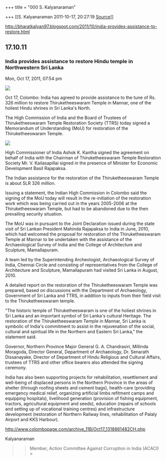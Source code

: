 +++
title = "000 S. Kalyanaraman"

+++
[[S. Kalyanaraman	2011-10-17, 20:27:19 [Source](https://groups.google.com/g/bvparishat/c/aTwQHB59Muc)]]



<http://bharatkalyan97.blogspot.com/2011/10/india-provides-assistance-to-restore.html>

## 17.10.11

### India provides assistance to restore Hindu temple in Northwestern Sri Lanka

  
Mon, Oct 17, 2011, 07:54 pm  
  

[![](https://ci6.googleusercontent.com/proxy/wWyDvjvJDcfDWz5WrJbaN0qy5QDxwIebWN-A2cREcBHQWylC_D1VcvHsbU89t3xrJu_jlyFVaIoUnSfP94KleMHx6E0Xi_k=s0-d-e1-ft#http://www.colombopage.com/imgs_11B/IHC10172011s.jpg)](http://www.colombopage.com/imgs_11B/IHC10172011s.jpg)

  
Oct 17, Colombo: India has agreed to provide assistance to the tune of Rs. 326 million to restore Thiruketheeswaram Temple in Mannar, one of the holiest Hindu shrines in Sri Lanka's North.  
  
The High Commission of India and the Board of Trustees of Thiruketheeswaram Temple Restoration Society (TTRS) today signed a Memorandum of Understanding (MoU) for restoration of the Thiruketheeswaram Temple.  
  
  

[![](https://ci6.googleusercontent.com/proxy/EsAoiriaBwx3uxiJyHXuVqlnHhJwjyEjqvQeFhkFI_JY1ZntkPrddKF3Qb0YCJVz_ZqAsMbC8ZSbEdSJV8hPPL_YCcFh0w=s0-d-e1-ft#http://www.colombopage.com/imgs_11B/IHC10172011.jpg)](http://www.colombopage.com/imgs_11B/IHC10172011.jpg)

High Commissioner of India Ashok K. Kantha signed the agreement on behalf of India with the Chairman of Thiruketheeswaram Temple Restoration Society Mr. V. Kailasapillai signed in the presence of Minister for Economic Development Basil Rajapaksa.  
  
The Indian assistance for the restoration of the Thiruketheeswaram Temple is about SLR 326 million.  
  
Issuing a statement, the Indian High Commission in Colombo said the signing of the MoU today will result in the re-initiation of the restoration work which was being carried out in the years 2005-2006 at the Thiruketheeswaram Temple, but had to be abandoned due to the then prevailing security situation.  
  
The MoU was in pursuant to the Joint Declaration issued during the state visit of Sri Lankan President Mahinda Rajapaksa to India in June, 2010, which had welcomed the proposal for restoration of the Thiruketheeswaram Temple at Mannar to be undertaken with the assistance of the Archaeological Survey of India and the College of Architecture and Sculpture, Mamallapuram.  
  
A team led by the Superintending Archeologist, Archaeological Survey of India, Chennai Circle and consisting of representatives from the College of Architecture and Sculpture, Mamallapuram had visited Sri Lanka in August, 2010.  
  
A detailed report on the restoration of the Thiruketheeswaram Temple was prepared, based on discussions with the Department of Archaeology, Government of Sri Lanka and TTRS, in addition to inputs from their field visit to the Thiruketheeswaram temple.  
  
"The historic temple of Thiruketheeswaram is one of the holiest shrines in Sri Lanka and an important symbol of Sri Lanka's cultural Heritage. The restoration of the Thiruketheeswaram Temple in Mannar, Sri Lanka is symbolic of India's commitment to assist in the rejuvenation of the social, cultural and spiritual life in the Northern and Eastern Sri Lanka," the statement said.  
  
Governor, Northern Province Major General G. A. Chandrasiri, Millinda Moragoda, Director General, Department of Archaeology, Dr. Senarath Dissanayake, Director of Department of Hindu Religious and Cultural Affairs, trustees of TTRS and other office bearers also attended the signing ceremony.  
  
India has also been supporting projects for rehabilitation, resettlement and well-being of displaced persons in the Northern Province in the areas of shelter (through roofing sheets and cement bags), health-care (providing emergency medical relief, organizing artificial limbs refitment camps and equipping hospitals), livelihood generation (provision of fishing equipment, tractors, agricultural equipment and seeds), education (repairs of schools and setting up of vocational training centres) and infrastructure development (restoration of Northern Railway lines, rehabilitation of Palaly Airport and KKS Harbour).  
  
<http://www.colombopage.com/archive_11B/Oct17_1318861482CH.php>

  

Kalyanaraman

  

> 
> > 
> > Member, Action Committee Against Corruption in India (ACACI) >
> 
> > 

  

  

